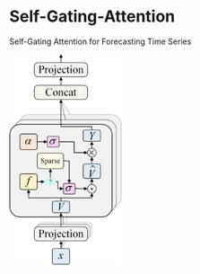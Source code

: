 # Self-Gating-Attention
Self-Gating Attention for Forecasting Time Series

<img src="https://github.com/DezhengWang/Self-Gating-Attention/blob/main/alpha_v.png" alt="Self-gating attention mechanism. The symbol ‘?’ indicates whether sparsity is required." width="200" />

